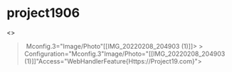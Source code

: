 # project1906
<<?"IMAGE="Access" Encoding="Zai-19"?>>
> <Mconfig>
> <Configurations>
> <Image/Photo>
> <Handler Section="Feature"     Type="Mono.monoConfig,FeatureWebHandler="Https://Project19.com
> <Mconfig.1="Image/Photo"[[Screenshot_2022-10-20-07-17-43-062_com.higgs.domino.jpg]]>
> <Mconfig.2="Image/Photo"[[Screenshot_2022-10-18-04-53-38-990_com.higgs.domino.jpg]]>
> Mconfig.3="Image/Photo"[[IMG_20220208_204903 (1)]]>
>                                                       > <Configuration="Mconfig.1"Image/Photo="[[Screenshot_2022-10-20-07-17-43-062_com.higgs.domino.jpg]]"Access="WebHandlerFeature{Https://Project19.com}">
> <Configuration="Mconfig.2"Image/Photo="[[Screenshot_2022-10-18-04-53-38-990_com.higgs.domino.jpg]]"Access="WebHandlerFeature{Https://Project19.com}">
> Configuration="Mconfig.3"Image/Photo="[[IMG_20220208_204903 (1)]]"Access="WebHandlerFeature{Https://Project19.com}">
>
> </Handlers>
> </Configurations>

